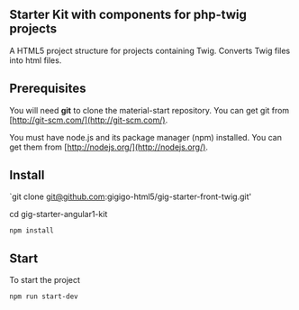 ## Starter Kit with components for php-twig projects

A HTML5 project structure for projects containing Twig.
Converts Twig files into html files.

## Prerequisites

You will need **git** to clone the material-start repository. You can get git from
[http://git-scm.com/](http://git-scm.com/).

You must have node.js and its package manager (npm) installed.
You can get them from [http://nodejs.org/](http://nodejs.org/).

## Install

`git clone git@github.com:gigigo-html5/gig-starter-front-twig.git'

cd gig-starter-angular1-kit

`npm install`

## Start

To start the project

```sh
npm run start-dev
```
